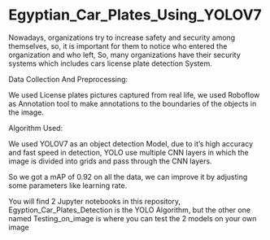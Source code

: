 # Egyptian_Car_Plates_Using_YOLOV7
Nowadays, organizations try to increase safety and security among themselves, so, it is important for them to notice who entered the organization and who left, So, many organizations have their security systems which includes cars license plate detection System.

Data Collection And Preprocessing:

We used License plates pictures captured from real life, we used Roboflow as Annotation tool to make annotations to the boundaries of the objects in the image.

Algorithm Used:

We used YOLOV7 as an object detection Model, due to it’s high accuracy and fast speed in detection, YOLO use multiple CNN layers in which the image is divided into grids and pass through the CNN layers.

So we got a mAP of 0.92 on all the data, we can improve it by adjusting some parameters like learning rate.

You will find 2 Jupyter notebooks in this repository, Egyption_Car_Plates_Detection is the YOLO Algorithm, but the other one named Testing_on_image is where you can test the 2 models on your own image
